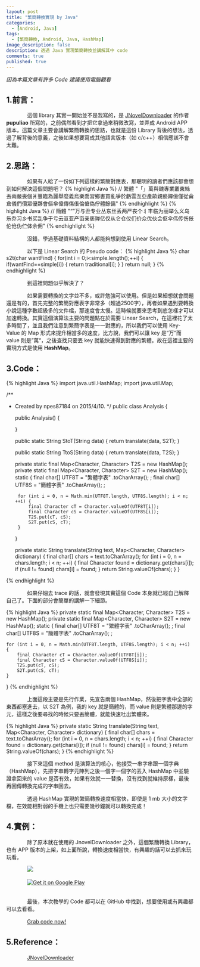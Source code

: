 ```yaml
---
layout: post
title: "繁簡轉換實現 by Java"
categories: 
  - [Android, Java]
tags: 
  - [繁簡轉換, Android, Java, HashMap]
image_description: false
description: 透過 Java 實現繁簡轉換並講解其中 code
comments: true
published: true
---
```


_因為本篇文章有許多 Code 建議使用電腦觀看_

## 1.前言：　　
　　　　這個 library 其實一開始並不是我寫的，是 <a href="http://www.pupuliao.info/jnoveldownloader-小說下載器/">JNovelDownloader</a> 的作者 **pupuliao** 所寫的，之前偶然看到才把它拿過來稍微改寫，並弄成 Android APP 版本，這篇文章主要會講解繁簡轉換的思路，也就是這份 Library 背後的想法，透過了解背後的意義，之後如果想要寫成其他語言版本（如 c/c++）相信應該不會太難。

## 2.思路：　　
　　　　如果有人給了一份如下列這樣的繁簡對應表，那聰明的讀者們應該都會想到如何解決這個問題吧？
		{% highlight Java %}
		// 繁體
"「」萬與醜專業叢東絲丟兩嚴喪個爿豐臨為麗舉麼義烏樂喬習鄉書買亂爭於虧雲亙亞產畝親褻嚲億僅從侖倉儀們價眾優夥會傴傘偉傳傷倀倫傖偽佇體餘傭"
        {% endhighlight %}
		{% highlight Java %}
		// 簡體
"“”万与丑专业丛东丝丢两严丧个丬丰临为丽举么义乌乐乔习乡书买乱争于亏云亘亚产亩亲亵亸亿仅从仑仓仪们价众优伙会伛伞伟传伤伥伦伧伪伫体余佣"
        {% endhighlight %}

　　　　沒錯，學過基礎資料結構的人都能夠想到使用 Linear Search。

　　　　以下是 Linear Search 的 Pseudo code：
{% highlight Java %}
char s2t(char wantFind) {
    for(int i = 0;i<simple.length();++i) {
        if(wantFind==simple[i]) {
            return traditional[i];
        }
    }
    return null;
}
{% endhighlight %}

　　　　到這裡問題似乎解決了？

　　　　如果需要轉換的文字並不多，或許勉強可以使用。但是如果細想就會問題還是有的，首先完整的繁簡對應表字非常多（超過2500字），再者如果遇到要轉換小說這種字數超級多的文件檔，那速度會太慢。這時候就要來思考到底怎樣才可以加速轉換。其實這個演算法主要的問題點在於需要 Linear Search，在這裡花了太多時間了，並且我們注意到繁簡字表是一一對應的，所以我們可以使用 Key-Value 的 Map 形式來提升相當多的速度，比方說，我們可以讓 key 是“万”而 value 則是”萬“，之後查找只要丟 key 就能快速得到對應的繁體。故在這裡主要的實現方式是使用 **HashMap**。

## 3.Code：

{% highlight Java %}
import java.util.HashMap;
import java.util.Map;

/**
 * Created by npes87184 on 2015/4/10.
 */
public class Analysis {

    public Analysis() {

    }

    public static String StoT(String data) {
        return translate(data, S2T);
    }

    public static String TtoS(String data) {
        return translate(data, T2S);
    }

    private static final Map<Character, Character> T2S = new HashMap();
    private static final Map<Character, Character> S2T = new HashMap();
    static {
        final char[] UTF8T = "繁體字表"
                .toCharArray();
        ;
        final char[] UTF8S = "簡體字表"
                .toCharArray();
        ;

        for (int i = 0, n = Math.min(UTF8T.length, UTF8S.length); i < n; ++i) {
            final Character cT = Character.valueOf(UTF8T[i]);
            final Character cS = Character.valueOf(UTF8S[i]);
            T2S.put(cT, cS);
            S2T.put(cS, cT);
        }
    }

    private static String translate(String text,
                                    Map<Character, Character> dictionary) {
        final char[] chars = text.toCharArray();
        for (int i = 0, n = chars.length; i < n; ++i) {
            final Character found = dictionary.get(chars[i]);
            if (null != found)
                chars[i] = found;
        }
        return String.valueOf(chars);
    }
}

{% endhighlight %}

　　　　如果仔細去 trace 的話，就會發現其實這個 Code 本身就已經自己解釋自己了。下面的部分會簡單的講解一下細節。

{% highlight Java %}
private static final Map<Character, Character> T2S = new HashMap();
private static final Map<Character, Character> S2T = new HashMap();
static {
    final char[] UTF8T = "繁體字表"
            .toCharArray();
    ;
    final char[] UTF8S = "簡體字表"
            .toCharArray();
    ;

    for (int i = 0, n = Math.min(UTF8T.length, UTF8S.length); i < n; ++i) {
        final Character cT = Character.valueOf(UTF8T[i]);
        final Character cS = Character.valueOf(UTF8S[i]);
        T2S.put(cT, cS);
        S2T.put(cS, cT);
    }
}
{% endhighlight %}

　　　　上面這段主要是先行作業，先宣告兩個 HashMap，然後把字表中全部的東西都塞進去，以 S2T 為例，我的 key 就是簡體的，而 value 則是繁體那邊的字元，這樣之後要尋找的時候只要丟簡體，就能快速吐出繁體來。

{% highlight Java %}
private static String translate(String text,
                                Map<Character, Character> dictionary) {
    final char[] chars = text.toCharArray();
    for (int i = 0, n = chars.length; i < n; ++i) {
        final Character found = dictionary.get(chars[i]);
        if (null != found)
            chars[i] = found;
    }
    return String.valueOf(chars);
}
{% endhighlight %}

　　　　接下來這個 method 是演算法的核心，他接受一串字串跟一個字典（HashMap），先把字串轉字元陣列之後一個字一個字的丟入 HashMap 中並驗證拿回來的 value 是否有效，如果有效就一一替換，沒有找到就維持原樣，最後再回傳轉換完成的字串回去。

　　　　透過 HashMap 實現的繁簡轉換速度相當快，即使是 1 mb 大小的文字檔，在效能相對弱的手機上也只需要幾秒鐘就可以轉換完成！

## 4.實例：

　　　　除了原本就在使用的 JnovelDownloader 之外，這個繁簡轉換 Library，也有 APP 版本的上架，如上面所說，轉換速度相當快，有興趣的話可以去抓來玩玩看。

　　　　<img src="{{ site.baseurl }}/image/2015-8-8/S2TDroid.PNG">
        
　　　　[![Get it on Google Play](http://www.android.com/images/brand/get_it_on_play_logo_small.png)](https://play.google.com/store/apps/details?id=com.npes87184.s2tdroid)

<br>
　　　　最後，本次教學的 Code 都可以在 GitHub 中找到，想要使用或有興趣都可以去看看。

　　　　<a class="btn btn-default" href="https://github.com/npes87184/S2TDroid/blob/master/app/src/main/java/com/npes87184/s2tdroid/Analysis.java">Grab code now!</a>

## 5.Reference：

　　　　<a href="https://github.com/pupuliao/JNovelDownloader">JNovelDownloader</a>

